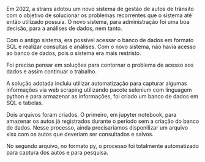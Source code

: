 Em 2022, a strans adotou um novo sistema de gestão de autos de trânsito com o objetivo de solucionar os problemas recorrentes que o sistema até então utilizado possuia. O novo sistema, para administração foi uma boa decisão, para a análises de dados, nem tanto.

Com o antigo sistema, era possível acessar o banco de dados em formato SQL e realizar consultas e análises. Com o novo sistema, não havia acesso ao banco de dados, pois o sistema era mais restristo.

Foi preciso pensar em soluções para contornar o problema de acesso aos dados e assim continuar o trabalho.

A solução adotada incluiu utilizar automatização para capturar algumas informações via web scraping utilizando pacote selenium com linguagem python e para armazenar as informações, foi criado um banco de dados em SQL e tabelas.

Dois arquivos foram criados. O primeiro, em jupyter notebook, para amazenar os autos já registrados durante o período sem a criação do banco de dados. Nesse processo, ainda precisaríamos disponilizar um arquivo xlsx com  os autos que deveriam ser consultados e salvos. 

No segundo arquivo, no formato py, o processo foi totalmente automatizado para captura dos autos e para pesquisa. 
